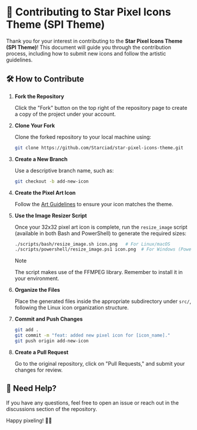 # 🌟 Contributing to Star Pixel Icons Theme (SPI Theme)

Thank you for your interest in contributing to the **Star Pixel Icons Theme (SPI Theme)**! This document will guide you through the contribution process, including how to submit new icons and follow the artistic guidelines.

## 🛠 How to Contribute

1. **Fork the Repository**

   Click the "Fork" button on the top right of the repository page to create a copy of the project under your account.

2. **Clone Your Fork**

   Clone the forked repository to your local machine using:

   ```sh
   git clone https://github.com/Starciad/star-pixel-icons-theme.git
   ```

3. **Create a New Branch**

   Use a descriptive branch name, such as:

   ```sh
   git checkout -b add-new-icon
   ```

4. **Create the Pixel Art Icon**

   Follow the [Art Guidelines](./ART-GUIDELINES.md) to ensure your icon matches the theme.

5. **Use the Image Resizer Script**

   Once your 32x32 pixel art icon is complete, run the `resize_image` script (available in both Bash and PowerShell) to generate the required sizes:

   ```sh
   ./scripts/bash/resize_image.sh icon.png   # For Linux/macOS
   ./scripts/powershell/resize_image.ps1 icon.png  # For Windows (PowerShell)
   ```

   > [!NOTE]  
   > The script makes use of the FFMPEG library. Remember to install it in your environment.

6. **Organize the Files**

   Place the generated files inside the appropriate subdirectory under `src/`, following the Linux icon organization structure.

7. **Commit and Push Changes**

   ```sh
   git add .
   git commit -m "feat: added new pixel icon for [icon_name]."
   git push origin add-new-icon
   ```

8. **Create a Pull Request**

   Go to the original repository, click on "Pull Requests," and submit your changes for review.

## 🚀 Need Help?

If you have any questions, feel free to open an issue or reach out in the discussions section of the repository.

Happy pixeling! 🎨✨

